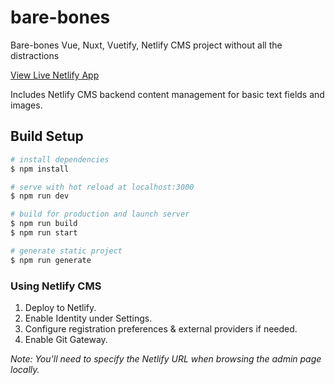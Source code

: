 # bare-bones

Bare-bones Vue, Nuxt, Vuetify, Netlify CMS project without all the distractions

[View Live Netlify App](https://vue-nuxt-vuetify-cms.netlify.app/)


Includes Netlify CMS backend content management for basic text fields and images.

## Build Setup

```bash
# install dependencies
$ npm install

# serve with hot reload at localhost:3000
$ npm run dev

# build for production and launch server
$ npm run build
$ npm run start

# generate static project
$ npm run generate
```

### Using Netlify CMS

1. Deploy to Netlify.
2. Enable Identity under Settings.
3. Configure registration preferences & external providers if needed.
4. Enable Git Gateway.

_Note: You'll need to specify the Netlify URL when browsing the admin page locally._
